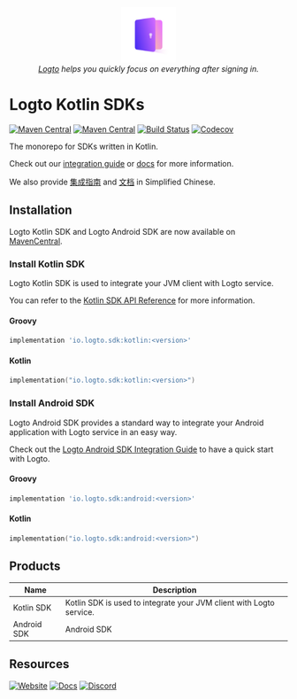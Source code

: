 <p align="center">
    <a href="https://logto.io" target="_blank" align="center" alt="Logto Logo">
        <img src="./logo.png" width="100">
    </a>
    <br/>
    <span><i><a href="https://logto.io" target="_blank">Logto</a> helps you quickly focus on everything after signing in.</i></span>
</p>

# Logto Kotlin SDKs
[![Maven Central](https://img.shields.io/maven-central/v/io.logto.sdk/kotlin?logo=kotlin)](https://search.maven.org/artifact/io.logto.sdk/kotlin)
[![Maven Central](https://img.shields.io/maven-central/v/io.logto.sdk/kotlin?logo=android)](https://search.maven.org/artifact/io.logto.sdk/android)
[![Build Status](https://github.com/logto-io/kotlin/actions/workflows/main.yml/badge.svg)](https://github.com/logto-io/kotlin/actions/workflows/main.yml)
[![Codecov](https://img.shields.io/codecov/c/github/logto-io/kotlin)](https://app.codecov.io/gh/logto-io/kotlin?branch=master)


The monorepo for SDKs written in Kotlin.

Check out our [integration guide](https://docs.logto.io/integrate-sdk/kotlin) or [docs](https://docs.logto.io/sdk/kotlin) for more information.

We also provide [集成指南](https://docs.logto.io/zh-cn/integrate-sdk/kotlin) and [文档](https://docs.logto.io/zh-cn/sdk/kotlin) in Simplified Chinese.

## Installation
Logto Kotlin SDK and Logto Android SDK are now available on [MavenCentral](https://search.maven.org/search?q=io.logto.sdk).

### Install Kotlin SDK
Logto Kotlin SDK is used to integrate your JVM client with Logto service.

You can refer to the [Kotlin SDK API Reference](https://docs.logto.io/sdk/Kotlin/kotlin/) for more information.

#### Groovy
```groovy
implementation 'io.logto.sdk:kotlin:<version>'
```
#### Kotlin
```kotlin
implementation("io.logto.sdk:kotlin:<version>")
```

### Install Android SDK
Logto Android SDK provides a standard way to integrate your Android application with Logto service in an easy way.

Check out the [Logto Android SDK Integration Guide]() to have a quick start with Logto.

#### Groovy
```groovy
implementation 'io.logto.sdk:android:<version>'
```
#### Kotlin
```kotlin
implementation("io.logto.sdk:android:<version>")
```

## Products
| Name | Description |
|---|---|
| Kotlin SDK | Kotlin SDK is used to integrate your JVM client with Logto service. |
| Android SDK | Android SDK |

## Resources

[![Website](https://img.shields.io/badge/website-logto.io-8262F8.svg)](https://logto.io/)
[![Docs](https://img.shields.io/badge/docs-logto.io-green.svg)](https://docs.logto.io/docs/sdk/kotlin/)
[![Discord](https://img.shields.io/discord/965845662535147551?logo=discord&logoColor=ffffff&color=7389D8&cacheSeconds=600)](https://discord.gg/UEPaF3j5e6)
